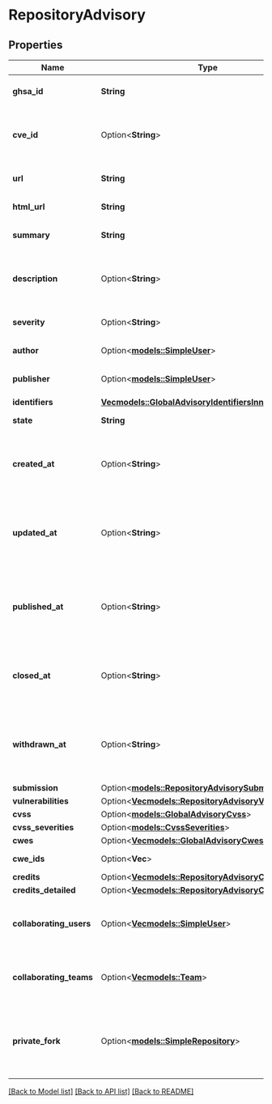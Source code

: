 # RepositoryAdvisory

## Properties

Name | Type | Description | Notes
------------ | ------------- | ------------- | -------------
**ghsa_id** | **String** | The GitHub Security Advisory ID. | [readonly]
**cve_id** | Option<**String**> | The Common Vulnerabilities and Exposures (CVE) ID. | 
**url** | **String** | The API URL for the advisory. | [readonly]
**html_url** | **String** | The URL for the advisory. | [readonly]
**summary** | **String** | A short summary of the advisory. | 
**description** | Option<**String**> | A detailed description of what the advisory entails. | 
**severity** | Option<**String**> | The severity of the advisory. | 
**author** | Option<[**models::SimpleUser**](simple-user.md)> | The author of the advisory. | [readonly]
**publisher** | Option<[**models::SimpleUser**](simple-user.md)> | The publisher of the advisory. | [readonly]
**identifiers** | [**Vec<models::GlobalAdvisoryIdentifiersInner>**](global_advisory_identifiers_inner.md) |  | [readonly]
**state** | **String** | The state of the advisory. | 
**created_at** | Option<**String**> | The date and time of when the advisory was created, in ISO 8601 format. | [readonly]
**updated_at** | Option<**String**> | The date and time of when the advisory was last updated, in ISO 8601 format. | [readonly]
**published_at** | Option<**String**> | The date and time of when the advisory was published, in ISO 8601 format. | [readonly]
**closed_at** | Option<**String**> | The date and time of when the advisory was closed, in ISO 8601 format. | [readonly]
**withdrawn_at** | Option<**String**> | The date and time of when the advisory was withdrawn, in ISO 8601 format. | [readonly]
**submission** | Option<[**models::RepositoryAdvisorySubmission**](repository_advisory_submission.md)> |  | 
**vulnerabilities** | Option<[**Vec<models::RepositoryAdvisoryVulnerability>**](repository-advisory-vulnerability.md)> |  | 
**cvss** | Option<[**models::GlobalAdvisoryCvss**](global_advisory_cvss.md)> |  | 
**cvss_severities** | Option<[**models::CvssSeverities**](cvss-severities.md)> |  | [optional]
**cwes** | Option<[**Vec<models::GlobalAdvisoryCwesInner>**](global_advisory_cwes_inner.md)> |  | [readonly]
**cwe_ids** | Option<**Vec<String>**> | A list of only the CWE IDs. | 
**credits** | Option<[**Vec<models::RepositoryAdvisoryCreditsInner>**](repository_advisory_credits_inner.md)> |  | 
**credits_detailed** | Option<[**Vec<models::RepositoryAdvisoryCredit>**](repository-advisory-credit.md)> |  | [readonly]
**collaborating_users** | Option<[**Vec<models::SimpleUser>**](simple-user.md)> | A list of users that collaborate on the advisory. | 
**collaborating_teams** | Option<[**Vec<models::Team>**](team.md)> | A list of teams that collaborate on the advisory. | 
**private_fork** | Option<[**models::SimpleRepository**](simple-repository.md)> | A temporary private fork of the advisory's repository for collaborating on a fix. | [readonly]

[[Back to Model list]](../README.md#documentation-for-models) [[Back to API list]](../README.md#documentation-for-api-endpoints) [[Back to README]](../README.md)


